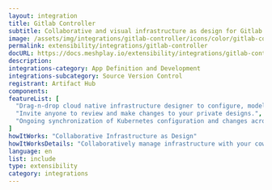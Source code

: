 ```yaml
---
layout: integration
title: Gitlab Controller
subtitle: Collaborative and visual infrastructure as design for Gitlab Controller
image: /assets/img/integrations/gitlab-controller/icons/color/gitlab-controller-color.svg
permalink: extensibility/integrations/gitlab-controller
docURL: https://docs.meshplay.io/extensibility/integrations/gitlab-controller
description: 
integrations-category: App Definition and Development
integrations-subcategory: Source Version Control
registrant: Artifact Hub
components: 
featureList: [
  "Drag-n-drop cloud native infrastructure designer to configure, model, and deploy your workloads.",
  "Invite anyone to review and make changes to your private designs.",
  "Ongoing synchronization of Kubernetes configuration and changes across any number of clusters."
]
howItWorks: "Collaborative Infrastructure as Design"
howItWorksDetails: "Collaboratively manage infrastructure with your coworkers synchronously sharing the same designs."
language: en
list: include
type: extensibility
category: integrations
---
```

